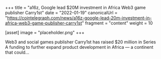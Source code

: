 +++
title = "a16z, Google lead $20M investment in Africa Web3 game publisher Carry1st"
date = "2022-01-19"
canonicalUrl = "https://cointelegraph.com/news/a16z-google-lead-20m-investment-in-africa-web3-game-publisher-carry1st"
fragment = "content"
weight = 10

[asset]
    image = "placeholder.png"
+++

Web3 and social games publisher Carry1st has raised $20 million in Series A 
funding to further expand product development in Africa — a continent that 
could...
